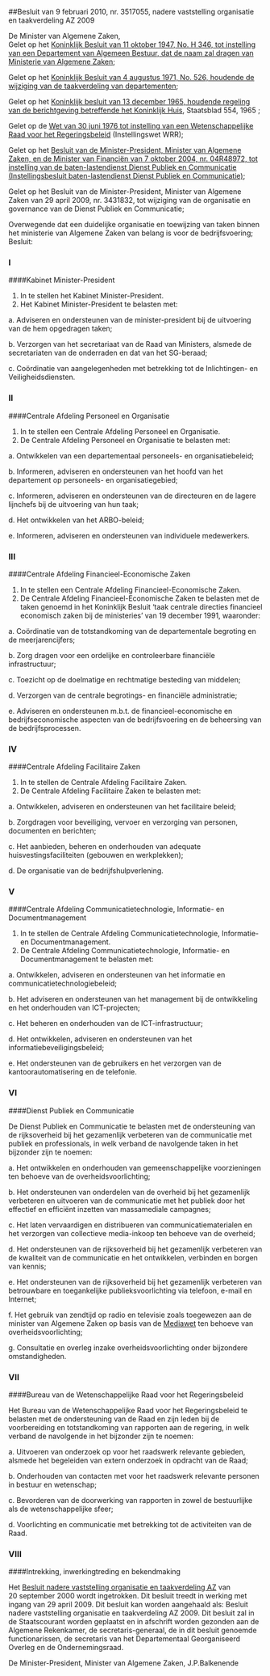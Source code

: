 <meta http-equiv='Content-Type' content='text/html; charset=utf-8' />

##Besluit van 9 februari 2010, nr. 3517055, nadere vaststelling organisatie en taakverdeling AZ 2009

De Minister van Algemene Zaken,  
Gelet op het [Koninklijk Besluit van 11 oktober 1947, No. H 346, tot instelling van een Departement van Algemeen Bestuur, dat de naam zal dragen van Ministerie van Algemene Zaken](../../../../../../../../../../KB/besluit/instelling/ministerie/van/algemene/zaken/BWBR0002033/README.md);

Gelet op het [Koninklijk Besluit van 4 augustus 1971, No. 526, houdende de wijziging van de taakverdeling van departementen](../../../../../../../../../../KB/besluit/wijziging/taakverdeling/van/departementen/BWBR0002780/README.md);

Gelet op het [Koninklijk besluit van 13 december 1965, houdende regeling van de berichtgeving betreffende het Koninklijk Huis](../../../../../../../../../../KB/besluit/regeling/berichtgeving/betreffende/het/koninklijk/huis/BWBR0002513/README.md), Staatsblad 554, 1965 ;

Gelet op de [Wet van 30 juni 1976 tot instelling van een Wetenschappelijke Raad voor het Regeringsbeleid](../../../../../../../../../../wet/instellingswet/w.r.r./BWBR0003043/README.md) (Instellingswet WRR);

Gelet op het [Besluit van de Minister-President, Minister van Algemene Zaken, en de Minister van Financiën van 7 oktober 2004, nr. 04R48972, tot instelling van de baten-lastendienst Dienst Publiek en Communicatie (Instellingsbesluit baten-lastendienst Dienst Publiek en Communicatie)](../../../../../../../../../../ministeriele-regeling/instellingsbesluit/baten-lastendienst/dienst/publiek/en/communicatie/BWBR0017293/README.md);

Gelet op het Besluit van de Minister-President, Minister van Algemene Zaken van 29 april 2009, nr. 3431832, tot wijziging van de organisatie en governance van de Dienst Publiek en Communicatie;

Overwegende dat een duidelijke organisatie en toewijzing van taken binnen het ministerie van Algemene Zaken van belang is voor de bedrijfsvoering;
Besluit:    

### I  

####Kabinet Minister-President

1.  In te stellen het Kabinet Minister-President.   
2.  Het Kabinet Minister-President te belasten met: 

a. Adviseren en ondersteunen van de minister-president bij de uitvoering van de hem opgedragen taken;  

b. Verzorgen van het secretariaat van de Raad van Ministers, alsmede de secretariaten van de onderraden en dat van het SG-beraad;  

c. Coördinatie van aangelegenheden met betrekking tot de Inlichtingen- en Veiligheidsdiensten.     

### II  

####Centrale Afdeling Personeel en Organisatie

1.  In te stellen een Centrale Afdeling Personeel en Organisatie.   
2.  De Centrale Afdeling Personeel en Organisatie te belasten met: 

a. Ontwikkelen van een departementaal personeels- en organisatiebeleid;  

b. Informeren, adviseren en ondersteunen van het hoofd van het departement op personeels- en organisatiegebied;  

c. Informeren, adviseren en ondersteunen van de directeuren en de lagere lijnchefs bij de uitvoering van hun taak;  

d. Het ontwikkelen van het ARBO-beleid;  

e. Informeren, adviseren en ondersteunen van individuele medewerkers.     

### III  

####Centrale Afdeling Financieel-Economische Zaken

1.  In te stellen een Centrale Afdeling Financieel-Economische Zaken.   
2.  De Centrale Afdeling Financieel-Economische Zaken te belasten met de taken genoemd in het Koninklijk Besluit ‘taak centrale directies financieel economisch zaken bij de ministeries’ van 19 december 1991, waaronder: 

a. Coördinatie van de totstandkoming van de departementale begroting en de meerjarencijfers;  

b. Zorg dragen voor een ordelijke en controleerbare financiële infrastructuur;  

c. Toezicht op de doelmatige en rechtmatige besteding van middelen;  

d. Verzorgen van de centrale begrotings- en financiële administratie;  

e. Adviseren en ondersteunen m.b.t. de financieel-economische en bedrijfseconomische aspecten van de bedrijfsvoering en de beheersing van de bedrijfsprocessen.     

### IV  

####Centrale Afdeling Facilitaire Zaken

1.  In te stellen de Centrale Afdeling Facilitaire Zaken.   
2.  De Centrale Afdeling Facilitaire Zaken te belasten met: 

a. Ontwikkelen, adviseren en ondersteunen van het facilitaire beleid;  

b. Zorgdragen voor beveiliging, vervoer en verzorging van personen, documenten en berichten;  

c. Het aanbieden, beheren en onderhouden van adequate huisvestingsfaciliteiten (gebouwen en werkplekken);  

d. De organisatie van de bedrijfshulpverlening.     

### V  

####Centrale Afdeling Communicatietechnologie, Informatie- en Documentmanagement

1.  In te stellen de Centrale Afdeling Communicatietechnologie, Informatie- en Documentmanagement.   
2.  De Centrale Afdeling Communicatietechnologie, Informatie- en Documentmanagement te belasten met: 

a. Ontwikkelen, adviseren en ondersteunen van het informatie en communicatietechnologiebeleid;  

b. Het adviseren en ondersteunen van het management bij de ontwikkeling en het onderhouden van ICT-projecten;  

c. Het beheren en onderhouden van de ICT-infrastructuur;  

d. Het ontwikkelen, adviseren en ondersteunen van het informatiebeveiligingsbeleid;  

e. Het ondersteunen van de gebruikers en het verzorgen van de kantoorautomatisering en de telefonie.     

### VI  

####Dienst Publiek en Communicatie

De Dienst Publiek en Communicatie te belasten met de ondersteuning van de rijksoverheid bij het gezamenlijk verbeteren van de communicatie met publiek en professionals, in welk verband de navolgende taken in het bijzonder zijn te noemen: 

a. Het ontwikkelen en onderhouden van gemeenschappelijke voorzieningen ten behoeve van de overheidsvoorlichting;  

b. Het ondersteunen van onderdelen van de overheid bij het gezamenlijk verbeteren en uitvoeren van de communicatie met het publiek door het effectief en efficiënt inzetten van massamediale campagnes;  

c. Het laten vervaardigen en distribueren van communicatiematerialen en het verzorgen van collectieve media-inkoop ten behoeve van de overheid;  

d. Het ondersteunen van de rijksoverheid bij het gezamenlijk verbeteren van de kwaliteit van de communicatie en het ontwikkelen, verbinden en borgen van kennis;  

e. Het ondersteunen van de rijksoverheid bij het gezamenlijk verbeteren van betrouwbare en toegankelijke publieksvoorlichting via telefoon, e-mail en Internet;  

f. Het gebruik van zendtijd op radio en televisie zoals toegewezen aan de minister van Algemene Zaken op basis van de [Mediawet](../../../../../../../../../../wet/mediawet/2008/BWBR0025028/README.md) ten behoeve van overheidsvoorlichting;  

g. Consultatie en overleg inzake overheidsvoorlichting onder bijzondere omstandigheden.    

### VII  

####Bureau van de Wetenschappelijke Raad voor het Regeringsbeleid

Het Bureau van de Wetenschappelijke Raad voor het Regeringsbeleid te belasten met de ondersteuning van de Raad en zijn leden bij de voorbereiding en totstandkoming van rapporten aan de regering, in welk verband de navolgende in het bijzonder zijn te noemen: 

a. Uitvoeren van onderzoek op voor het raadswerk relevante gebieden, alsmede het begeleiden van extern onderzoek in opdracht van de Raad;  

b. Onderhouden van contacten met voor het raadswerk relevante personen in bestuur en wetenschap;  

c. Bevorderen van de doorwerking van rapporten in zowel de bestuurlijke als de wetenschappelijke sfeer;  

d. Voorlichting en communicatie met betrekking tot de activiteiten van de Raad.    

### VIII  

####Intrekking, inwerkingtreding en bekendmaking

Het [Besluit nadere vaststelling organisatie en taakverdeling AZ](../../../../../../../../../../ministeriele-regeling/besluit/nadere/vaststelling/organisatie/en/taakverdeling/az/BWBR0008744/README.md) van 20 september 2000 wordt ingetrokken. Dit besluit treedt in werking met ingang van 29 april 2009. Dit besluit kan worden aangehaald als: Besluit nadere vaststelling organisatie en taakverdeling AZ 2009. Dit besluit zal in de Staatscourant worden geplaatst en in afschrift worden gezonden aan de Algemene Rekenkamer, de secretaris-generaal, de in dit besluit genoemde functionarissen, de secretaris van het Departementaal Georganiseerd Overleg en de Ondernemingsraad.  

De 
Minister-President, 
Minister van Algemene Zaken, 
J.P.Balkenende   
